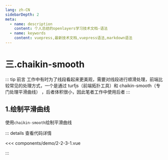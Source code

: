 ```yaml
---
lang: zh-CN
sidebarDepth: 2
meta:
  - name: description
    content: 个人总结的openlayers学习技术文档-语法
  - name: keywords
    content: vuepress,最新技术文档,vuepress语法,markdown语法
---
```


# 三.chaikin-smooth

::: tip 前言
工作中有时为了线段看起来更美观，需要对线段进行顺滑处理，前端比较常见的处理方式，一个是通过 turfjs（前端拓扑工具）和 chaikin-smooth（专门处理平滑曲线） ，后者体积很小，因此笔者工作中使用后者
:::

## 1.绘制平滑曲线

使用`chaikin-smooth`绘制平滑曲线


  <Container url="https://zhoubichuan.com/resume/demo/?type=openlayers&name=2-2-3-1.vue" />

::: details 查看代码详情

<<< components/demo/2-2-3-1.vue

:::
